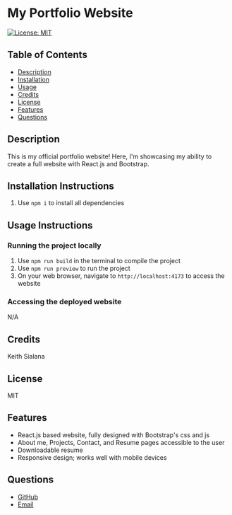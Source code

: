 # My Portfolio Website
[![License: MIT](https://img.shields.io/badge/License-MIT-yellow.svg)](https://opensource.org/licenses/MIT)
## Table of Contents
- [Description](#Description)
- [Installation](#Installation-Instructions)
- [Usage](#Usage-Instructions)
- [Credits](#Credits)
- [License](#License)
- [Features](#Features)
- [Questions](#Questions)
## Description
This is my official portfolio website! Here, I'm showcasing my ability to create a full website with React.js and Bootstrap.
## Installation Instructions
1. Use `npm i` to install all dependencies
## Usage Instructions
### Running the project locally
1. Use `npm run build` in the terminal to compile the project
2. Use `npm run preview` to run the project
3. On your web browser, navigate to `http://localhost:4173` to access the website
### Accessing the deployed website
 N/A
## Credits
Keith Sialana
## License
MIT
## Features
- React.js based website, fully designed with Bootstrap's css and js
- About me, Projects, Contact, and Resume pages accessible to the user
- Downloadable resume
- Responsive design; works well with mobile devices
## Questions
- [GitHub](https://github.com/keithrsialana)
- [Email](mailto:keith.sialana@hotmail.com)
